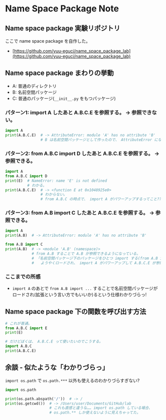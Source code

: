 Name Space Package Note
===

## Name space package 実験リポジトリ

ここで name space package を自作した。

- [https://github.com/yuu-eguci/name_space_package_lab](https://github.com/yuu-eguci/name_space_package_lab)

## Name space package まわりの挙動

- A: 普通のディレクトリ
- B: 名前空間パッケージ
- C: 普通のパッケージ(`__init__.py` をもつパッケージ)

### パターン1: import A したあと A.B.C.E を参照する。 -> 参照できない。

```python
import A
print(A.B.C.E)  # -> AttributeError: module 'A' has no attribute 'B'
                # B は名前空間パッケージとして作ったので、 AttributeError になります。
```

### パターン2: from A.B.C import D したあと A.B.C.E を参照する。 -> 参照できる。

```python
import A
from A.B.C import D
print(E)  # NameError: name 'E' is not defined
          # わかる。
print(A.B.C.E)  # -> <function E at 0x1048925e0>
                # わからない。
                # from A.B.C の時点で、 import A がパワーアップするってこと???
```

### パターン3: from A.B import C したあと A.B.C.E を参照する。 -> 参照できる。

```python
import A
print(A.B)  # -> AttributeError: module 'A' has no attribute 'B'

from A.B import C
print(A.B)  # -> <module 'A.B' (namespace)>
            # from A.B することで A.B が参照できるようになっている。
            # 「名前空間パッケージ下のパッケージをひとつ import する(from A.B import C)することで名前空間パッケージが
            #   ようやくロードされ、 import A がパワーアップして A.B.C.E が参照できるようになる」
```

### ここまでの所感

- `import A` のあとで `from A.B import ...` することで名前空間パッケージがロードされ(拡張という言い方でもいいか)るという仕様わかりづらっ!

## Name space package 下の関数を呼び出す方法

```python
# これが普通。
from A.B.C import E
print(E)

# だけどぼくは、 A.B.C.E って使いたいのでこうする。
import A.B.C
print(A.B.C.E)
```

## 余談 - 似たような「わかりづらっ」

`import os.path` で `os.path.***` 以外も使えるのわかりづらすぎない?

```python
import os.path

print(os.path.abspath('/'))  # -> /
print(os.getcwd())  # -> /Users/user/Documents/GitHub/lab
                    # これも直感と違うな…… import os.path している場合、
                    # os.path.** しか使えないように見えちゃってた。
```
